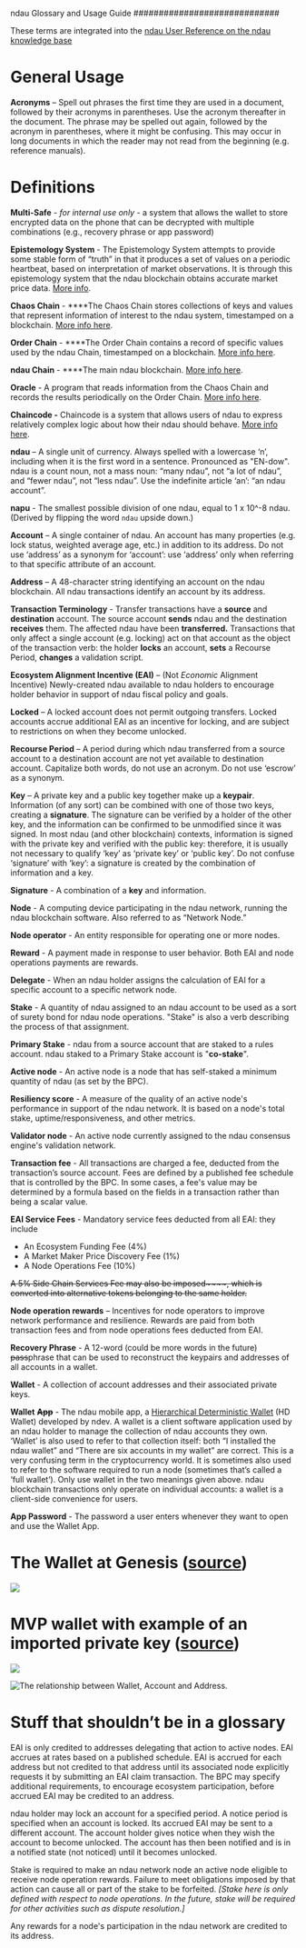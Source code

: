 ndau Glossary and Usage Guide
#############################

These terms are integrated into the [ndau User Reference on the ndau knowledge base](https://ndaucollective.org/Knowledge-Base/terminology-and-key-concepts-ndau-user-reference-manual)

# General Usage

**Acronyms** – Spell out phrases the first time they are used in a document, followed by their acronyms in parentheses. Use the acronym thereafter in the document. The phrase may be spelled out again, followed by the acronym in parentheses, where it might be confusing. This may occur in long documents in which the reader may not read from the beginning (e.g. reference manuals).

# Definitions

**Multi-Safe** - *for internal use only* - a system that allows the wallet to store encrypted data on the phone that can be decrypted with multiple combinations (e.g., recovery phrase or app password)

**Epistemology System** - The Epistemology System attempts to provide some stable form of “truth” in that it produces a set of values on a periodic heartbeat, based on interpretation of market observations.  It is through this epistemology system that the ndau blockchain obtains accurate market price data.  [More info](https://paper.dropbox.com/doc/Kents-notes-on--AMQKo_qLdAgCG_8FaGxgcLQuAg-wTqUaZouK2vuE5WYu2XV4#:uid=946935896432498339896485&h2=Epistemology-Chain).

**Chaos Chain** - ****The Chaos Chain stores collections of keys and values that represent information of interest to the ndau system, timestamped on a blockchain. [More info here](https://paper.dropbox.com/doc/Kents-notes-on--AMQKo_qLdAgCG_8FaGxgcLQuAg-wTqUaZouK2vuE5WYu2XV4#:uid=946935896432498339896485&h2=Epistemology-Chain).

**Order Chain** - ****The Order Chain contains a record of specific values used by the ndau Chain, timestamped on a blockchain. [More info here](https://paper.dropbox.com/doc/Kents-notes-on--AMQKo_qLdAgCG_8FaGxgcLQuAg-wTqUaZouK2vuE5WYu2XV4#:uid=946935896432498339896485&h2=Epistemology-Chain).

**ndau Chain** - ****The main ndau blockchain. [More info here](https://paper.dropbox.com/doc/Kents-notes-on--AMQKo_qLdAgCG_8FaGxgcLQuAg-wTqUaZouK2vuE5WYu2XV4#:uid=946935896432498339896485&h2=Epistemology-Chain).

**Oracle** - A program that reads information from the Chaos Chain and records the results periodically on the Order Chain. [More info here](https://paper.dropbox.com/doc/Kents-notes-on--AMQKo_qLdAgCG_8FaGxgcLQuAg-wTqUaZouK2vuE5WYu2XV4#:uid=946935896432498339896485&h2=Epistemology-Chain).

**Chaincode -** Chaincode is a system that allows users of ndau to express relatively complex logic about how their ndau should behave. [More info here](https://paper.dropbox.com/doc/Kents-notes-on--AMQKo_qLdAgCG_8FaGxgcLQuAg-wTqUaZouK2vuE5WYu2XV4#:uid=632922986672383840263750&h2=Chaincode).

**ndau** – A single unit of currency. Always spelled with a lowercase ‘n’, including when it is the first word in a sentence. Pronounced as "EN-dow". ndau is a count noun, not a mass noun: “many ndau”, not “a lot of ndau”, and “fewer ndau”, not “less ndau”. Use the indefinite article ‘an’: “an ndau account”.

**napu** - The smallest possible division of one ndau, equal to 1 x 10^-8 ndau. (Derived by flipping the word `ndau` upside down.)

**Account** – A single container of ndau. An account has many properties (e.g. lock status, weighted average age, etc.) in addition to its address. Do not use ‘address’ as a synonym for ‘account’: use ‘address’ only when referring to that specific attribute of an account.

**Address** – A 48-character string identifying an account on the ndau blockchain. All ndau transactions identify an account by its address.

**Transaction Terminology** - Transfer transactions have a **source** and **destination** account. The source account **sends** ndau and the destination **receives** them. The affected ndau have been **transferred.** Transactions that only affect a single account (e.g. locking) act on that account as the object of the transaction verb: the holder **locks** an account, **sets** a Recourse Period, **changes** a validation script.

**Ecosystem Alignment Incentive (EAI)** – (Not *Economic* Alignment Incentive) Newly-created ndau available to ndau holders to encourage holder behavior in support of ndau fiscal policy and goals.

**Locked** – A locked account does not permit outgoing transfers. Locked accounts accrue additional EAI as an incentive for locking, and are subject to restrictions on when they become unlocked.

**Recourse Period** – A period during which ndau transferred from a source account to a destination account are not yet available to destination account. Capitalize both words, do not use an acronym. Do not use ‘escrow’ as a synonym.

**Key** – A private key and a public key together make up a **keypair**. Information (of any sort) can be combined with one of those two keys, creating a **signature**. The signature can be verified by a holder of the other key, and the information can be confirmed to be unmodified since it was signed. In most ndau (and other blockchain) contexts, information is signed with the private key and verified with the public key: therefore, it is usually not necessary to qualify ‘key’ as ‘private key’ or ‘public key’. Do not confuse ‘signature’ with ‘key’: a signature is created by the combination of information and a key.

**Signature** - A combination of a **key** and information.

**Node** - A computing device participating in the ndau network, running the ndau blockchain software.  Also referred to as “Network Node.”

**Node operator** - An entity responsible for operating one or more nodes.

**Reward** - A payment made in response to user behavior. Both EAI and node operations payments are rewards.

**Delegate** - When an ndau holder assigns the calculation of EAI for a specific account to a specific network node.

**Stake** - A quantity of ndau assigned to an ndau account to be used as a sort of surety bond for ndau node operations. "Stake" is also a verb describing the process of that assignment.

**Primary Stake** - ndau from a source account that are staked to a rules account. ndau staked to a Primary Stake account is "**co-stake**".

**Active node** - An active node is a node that has self-staked a minimum quantity of ndau (as set by the BPC).

**Resiliency score** - A measure of the quality of an active node's performance in support of the ndau network. It is based on a node's total stake, uptime/responsiveness, and other metrics.

**Validator node** - An active node currently assigned to the ndau consensus engine's validation network.

**Transaction fee** - All transactions are charged a fee, deducted from the transaction’s source account. Fees are defined by a published fee schedule that is controlled by the BPC. In some cases, a fee's value may be determined by a formula based on the fields in a transaction rather than being a scalar value.

**EAI Service Fees** - Mandatory service fees deducted from all EAI: they include

-  An Ecosystem Funding Fee (4%)
-  A Market Maker Price Discovery Fee (1%)
-  A Node Operations Fee (10%)

~~A 5% Side Chain Services Fee may also be imposed~~~~, which is converted into alternative tokens belonging to the same holder.~~

**Node operation rewards** – Incentives for node operators to improve network performance and resilience. Rewards are paid from both transaction fees and from node operations fees deducted from EAI.

**Recovery Phrase** - A 12-word (could be more words in the future) ~~pass~~phrase that can be used to reconstruct the keypairs and addresses of all accounts in a wallet.

**Wallet** - A collection of account addresses and their associated private keys.

**Wallet** ~~**App**~~ - The ndau mobile app, a [Hierarchical Deterministic Wallet](https://ndaucollective.org/Knowledge-Base/the-ndau-wallet-how-address-generation-works-in-the-wallet) (HD Wallet) developed by ndev.   A wallet is a client software application used by an ndau holder to manage the collection of ndau accounts they own. ‘Wallet’ is also used to refer to that collection itself: both “I installed the ndau wallet” and “There are six accounts in my wallet” are correct. This is a very confusing term in the cryptocurrency world. It is sometimes also used to refer to the software required to run a node (sometimes that’s called a ‘full wallet’). Only use wallet in the two meanings given above. ndau blockchain transactions only operate on individual accounts: a wallet is a client-side convenience for users.

**App Password** - The password a user enters whenever they want to open and use the Wallet App.


# The Wallet at Genesis ([source](https://docs.google.com/presentation/d/1ELdJWT-N5RjwkzNMiZebv3kbfiiPn6RcW_cfC0-LXY8/edit#slide=id.g454b6172a0_0_9))
![](https://i.gyazo.com/5324ea65930ef972e7473eb59264eae2.png)



# MVP wallet with example of an imported private key ([source](https://docs.google.com/presentation/d/1ELdJWT-N5RjwkzNMiZebv3kbfiiPn6RcW_cfC0-LXY8/edit#slide=id.p))
![](https://i.gyazo.com/d2ee830f5ffeadbb80d949c01ecbc85e.png)



![The relationship between Wallet, Account and Address.](https://i.gyazo.com/0881a2ccd4b426c45b79160005db7b94.png)








# Stuff that shouldn’t be in a glossary


EAI is only credited to addresses delegating that action to active nodes. EAI accrues at rates based on a published schedule. EAI is accrued for each address but not credited to that address until its associated node explicitly requests it by submitting an EAI claim transaction. The BPC may specify additional requirements, to encourage ecosystem participation, before accrued EAI may be credited to an address.

ndau holder may lock an account for a specified period.  A notice period is specified when an account is locked. Its accrued EAI may be sent to a different account. The account holder gives notice when they wish the account to become unlocked. The account has then been notified and is in a notified state (not noticed) until it becomes unlocked.

Stake is required to make an ndau network node an active node eligible to receive node operation rewards. Failure to meet obligations imposed by that action can cause all or part of the stake to be forfeited. *[Stake here is only defined with respect to node operations. In the future, stake will be required for other activities such as dispute resolution.]*

Any rewards for a node's participation in the ndau network are credited to its address.
